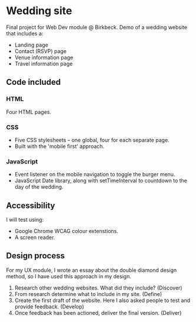 # Wedding site 
Final project for Web Dev module @ Birkbeck. Demo of a wedding website that includes a: 
  * Landing page 
  * Contact (RSVP) page
  * Venue information page
  * Travel information page
  
## Code included
### HTML
Four HTML pages.

### CSS
  * Five CSS stylesheets – one global, four for each separate page. 
  * Built with the 'mobile first' approach.

### JavaScript
  * Event listener on the mobile navigation to toggle the burger menu. 
  * JavaScript Date library, along with setTimeInterval to countdown to the day of the wedding.
  
## Accessibility 
I will test using: 
  * Google Chrome WCAG colour extenstions.
  * A screen reader.
  
## Design process
For my UX module, I wrote an essay about the double diamond design method, so I have used this approach in my design. 
  1. Research other wedding websites. What did they include? (Discover)
  2. From research determine what to include in my site. (Define)
  3. Create the first draft of the website. Here I also asked people to test and provide feedback. (Develop)
  4. Once feedback has been actioned, deliver the final version. (Deliver)

